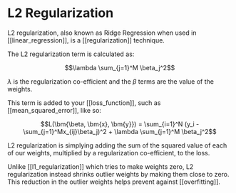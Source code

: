 # L2 Regularization

L2 regularization, also known as Ridge Regression when used in [[linear_regression]], is a [[regularization]] technique. 

The L2 regularization term is calculated as:

$$\lambda \sum_{j=1}^M \beta_j^2$$

$\lambda$ is the regularization co-efficient and the $\beta$ terms are the value of the weights.

This term is added to your [[loss_function]], such as [[mean_squared_error]], like so:

$$L(\bm{\beta, \bm{x}, \bm{y}}) = \sum_{i=1}^N (y_i - \sum_{j=1}^Mx_{ij}\beta_j)^2 + \lambda \sum_{j=1}^M \beta_j^2$$

L2 regularization is simplying adding the sum of the squared value of each of our weights, multiplied by a regularization co-efficient, to the loss.

Unlike [[l1_regularization]] which tries to make weights zero, L2 regularization instead shrinks outlier weights by making them close to zero. This reduction in the outlier weights helps prevent against [[overfitting]].